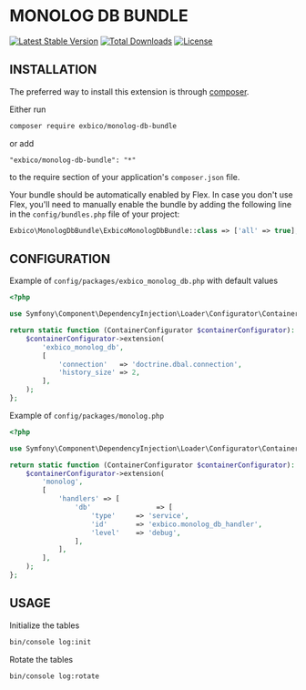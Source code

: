 MONOLOG DB BUNDLE
=================

[![Latest Stable Version](https://poser.pugx.org/exbico/monolog-db-bundle/v/stable)](https://packagist.org/packages/exbico/monolog-db-bundle) [![Total Downloads](https://poser.pugx.org/exbico/monolog-db-bundle/downloads)](https://packagist.org/packages/exbico/monolog-db-bundle) [![License](https://poser.pugx.org/drtsb/yii2-seo/license)](https://packagist.org/packages/drtsb/yii2-seo)

## INSTALLATION
The preferred way to install this extension is through [composer](http://getcomposer.org/download/).

Either run

```bash
composer require exbico/monolog-db-bundle
```
or add

```
"exbico/monolog-db-bundle": "*"
```

to the require section of your application's `composer.json` file.

Your bundle should be automatically enabled by Flex. In case you don't use Flex, you'll need to manually enable the bundle by adding the following line in the `config/bundles.php` file of your project:

```php
Exbico\MonologDbBundle\ExbicoMonologDbBundle::class => ['all' => true],
```

## CONFIGURATION

Example of `config/packages/exbico_monolog_db.php` with default values
```php
<?php

use Symfony\Component\DependencyInjection\Loader\Configurator\ContainerConfigurator;

return static function (ContainerConfigurator $containerConfigurator): void {
    $containerConfigurator->extension(
        'exbico_monolog_db',
        [
            'connection'   => 'doctrine.dbal.connection',
            'history_size' => 2,
        ],
    );
};
```

Example of `config/packages/monolog.php`
```php
<?php

use Symfony\Component\DependencyInjection\Loader\Configurator\ContainerConfigurator;

return static function (ContainerConfigurator $containerConfigurator): void {
    $containerConfigurator->extension(
        'monolog',
        [
            'handlers' => [
                'db'                => [
                    'type'     => 'service',
                    'id'       => 'exbico.monolog_db_handler',
                    'level'    => 'debug',
                ],
            ],
        ],
    );
};
```

## USAGE

Initialize the tables
```bash
bin/console log:init
```

Rotate the tables
```bash
bin/console log:rotate
```